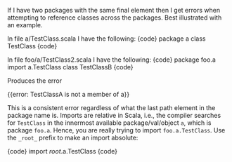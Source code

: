 If I have two packages with the same final element then I get errors when attempting to reference classes across the packages.  Best illustrated with an example.

In file a/TestClass.scala I have the following:
{code}
package a
class TestClass
{code}

In file foo/a/TestClass2.scala I have the following:
{code}
package foo.a
import a.TestClass
class TestClassB
{code}

Produces the error

{{error: TestClassA is not a member of a}}

This is a consistent error regardless of what the last path element in the package name is.
Imports are relative in Scala, i.e., the compiler searches for `TestClass` in the innermost available package/val/object `a`, which is package `foo.a`. Hence, you are really trying to import `foo.a.TestClass`. Use the `_root_` prefix to make an import absolute:

{code}
import _root_.a.TestClass
{code}

